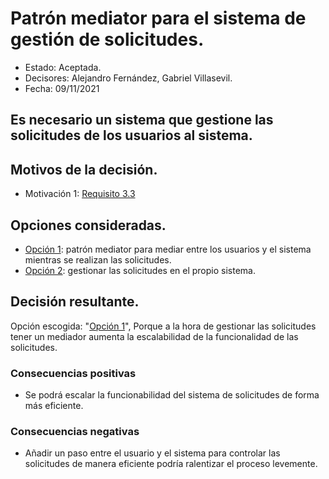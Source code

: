 # Patrón mediator para el sistema de gestión de solicitudes.

* Estado: Aceptada.
* Decisores: Alejandro Fernández, Gabriel Villasevil.
* Fecha: 09/11/2021

## Es necesario un sistema que gestione las solicitudes de los usuarios al sistema.

## Motivos de la decisión.

* Motivación 1: [Requisito 3.3](https://github.com/santo2927/DAS-2021-22-/blob/master/Requisitos/R3.3%20Gestionar%20Solicitudes.txt)

## Opciones consideradas.

* [Opción 1](https://github.com/santo2927/DAS-2021-22-/edit/master/Decisión%20de%20diseño%207.1.md): patrón mediator para mediar entre los usuarios y el sistema mientras se realizan las solicitudes.
* [Opción 2](https://github.com/santo2927/DAS-2021-22-/edit/master/Decisión%20de%20diseño%207.2.md): gestionar las solicitudes en el propio sistema.

## Decisión resultante.

Opción escogida: "[Opción 1](https://github.com/santo2927/DAS-2021-22-/edit/master/Decisión%20de%20diseño%207.1.md)", Porque a la hora de gestionar las solicitudes tener un mediador aumenta la escalabilidad de la funcionalidad de las solicitudes.

### Consecuencias positivas

* Se podrá escalar la funcionabilidad del sistema de solicitudes de forma más eficiente.

### Consecuencias negativas

* Añadir un paso entre el usuario y el sistema para controlar las solicitudes de manera eficiente podría ralentizar el proceso levemente.
